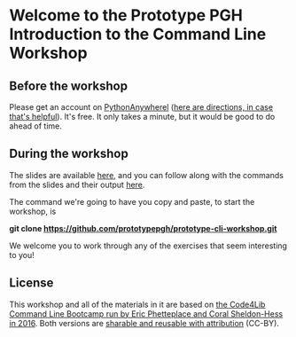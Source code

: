 # Welcome to the Prototype PGH Introduction to the Command Line Workshop

## Before the workshop

Please get an account on [PythonAnywherel](https://pythonanywhere.com) ([here are directions, in case that's helpful](https://github.com/prototypepgh/prototype-cli-workshop/blob/master/get_python_anywhere.pdf)). It's free. It only takes a minute, but it would be good to do ahead of time.

## During the workshop

The slides are available [here](http://bit.ly/cli-prototype-slides), and you can follow along with the commands from the slides and their output [here](https://raw.githubusercontent.com/prototypepgh/prototype-cli-workshop/master/command_line_basics.txt). 

The command we're going to have you copy and paste, to start the workshop, is 

  **git clone https://github.com/prototypepgh/prototype-cli-workshop.git**

We welcome you to work through any of the exercises that seem interesting to you!

## License

This workshop and all of the materials in it are based on [the Code4Lib Command Line Bootcamp run by Eric Phetteplace and Coral Sheldon-Hess in 2016](https://github.com/csheldonhess/c4l16-cli-workshop). Both versions are [sharable and reusable with attribution](https://creativecommons.org/licenses/by/2.0/) (CC-BY). 
